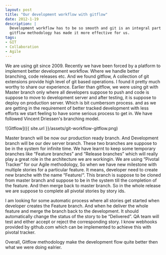```yaml
---
layout: post
title: "Our development workflow with gitflow"
date: 2012-1-19
description: |
  Development workflow has to be so smooth and git is an integral part to achieve the smoothest development workflow. Where 
  gitflow methodology has made it more effective for us.
tags:
- GIT
- Collaboration
- Agile
---
```

 

We are using git since 2009. Recently we have been forced by a platform to implement better development workflow. Where we 
handle better branching, code releases etc. And we found gitflow, A collection of git extensions provide high level of git 
based operations. I found it pretty much worthy to share our experience. Earlier than gitflow, we were using git with Master 
branch only where all developers suppose to push and code is suppose to move to development server and after testing, 
it is suppose to deploy on production server. Which is bit cumbersom process. and as we are getting in the requirement of better 
tracked development with less efforts we start feeling to have some serious process to get in. We have followed Vincent Driessen's 
branching model.

![Gitflow]({{ site.url }}/assets/git-workflow-gitflow.png)

Master branch will be now our production ready branch. And Development branch will be our dev server branch. These two branches 
are suppose to be in the system for infinite time. We have learnt to keep  some temporary branches like “Feature branches” and 
“Release branches” which will really play a great role in the architecture we are workingin. We are using “Pivotal Tracker” for 
our Agile methodology, So when we have new milestone with multiple stories for a particular feature. It means, developer 
need to create new branche with the name “Feature/<feature-name>“. This branch is suppose to be cloned from master branch 
and suppose to be in the system till the completion of the feature. And then merge back to master branch. So in the whole 
release we are suppose to complete all pivotal stories by story ids.

I am looking for some automatic process where all stories get started when developer creates the Feature branch. And when 
he deliver the whole feature and merge the branch back to the development. It should automatically change the status of the 
story to be “Delivered”. QA team will test and either accept or reject the corresponding story. I know webhooks provided
by github.com which can be implemented to achieve this with pivotal tracker.

Overall, Gitflow methodology make the development flow quite better then what we were doing ealrier.